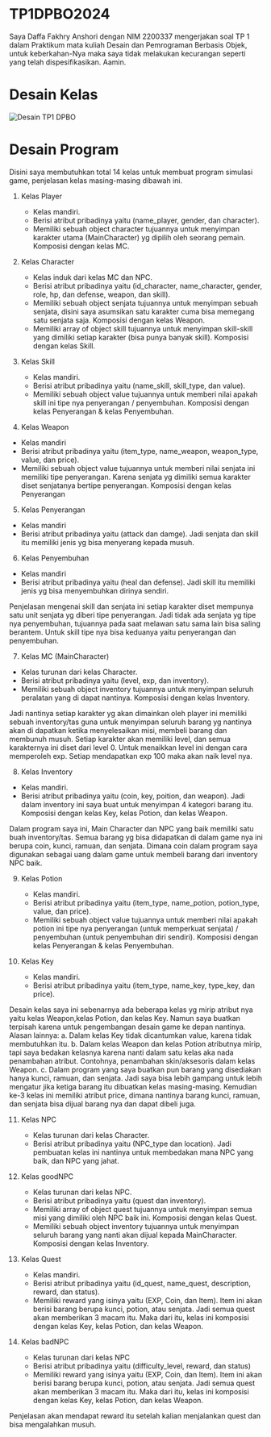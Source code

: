 # TP1DPBO2024

Saya Daffa Fakhry Anshori dengan NIM 2200337 mengerjakan soal TP 1 dalam Praktikum mata kuliah Desain dan Pemrograman Berbasis Objek, 
untuk keberkahan-Nya maka saya tidak melakukan kecurangan seperti yang telah dispesifikasikan. Aamin.

# Desain Kelas
![Desain TP1 DPBO](https://github.com/daffahag123/TP1DPBO2024/assets/135239333/095c91cd-d296-4e1f-aad2-da6408c13b4a)

# Desain Program
Disini saya membutuhkan total 14 kelas untuk membuat program simulasi game, penjelasan kelas masing-masing dibawah ini.
1.	Kelas Player
    - Kelas mandiri.
    - Berisi atribut pribadinya yaitu (name_player, gender, dan character).
    - Memiliki sebuah object character tujuannya untuk menyimpan karakter utama (MainCharacter) yg dipilih oleh seorang pemain. Komposisi dengan kelas MC.
     
2.	Kelas Character
    - Kelas induk dari kelas MC dan NPC.
    - Berisi atribut pribadinya yaitu (id_character, name_character, gender, role, hp, dan defense, weapon, dan skill).
    - Memiliki sebuah object senjata tujuannya untuk menyimpan sebuah senjata, disini saya asumsikan satu karakter cuma bisa memegang satu senjata saja. Komposisi dengan kelas Weapon.
    - Memiliki array of object skill tujuannya untuk menyimpan skill-skill yang dimiliki setiap karakter (bisa punya banyak skill). Komposisi dengan kelas Skill.
     
3.	Kelas Skill
    - Kelas mandiri.
    - Berisi atribut pribadinya yaitu (name_skill, skill_type, dan value).
    - Memiliki sebuah object value tujuannya untuk memberi nilai apakah skill ini tipe nya penyerangan / penyembuhan. Komposisi dengan kelas Penyerangan & kelas Penyembuhan.
     
4.	Kelas Weapon
   - Kelas mandiri
   - Berisi atribut pribadinya yaitu (item_type, name_weapon, weapon_type, value, dan price).
   - Memiliki sebuah object value tujuannya untuk memberi nilai senjata ini memiliki tipe penyerangan. Karena senjata yg dimiliki semua karakter diset senjatanya bertipe penyerangan. Komposisi dengan kelas Penyerangan
     
5.	Kelas Penyerangan
   -	Kelas mandiri
   -	Berisi atribut pribadinya yaitu (attack dan damge). Jadi senjata dan skill itu memiliki jenis yg bisa menyerang kepada musuh.
     
6.	Kelas Penyembuhan
-	Kelas mandiri
-	Berisi atribut pribadinya yaitu (heal dan defense). Jadi skill itu memiliki jenis yg bisa menyembuhkan dirinya sendiri.
  
Penjelasan mengenai skill dan senjata ini setiap karakter diset mempunya satu unit senjata yg diberi tipe penyerangan. Jadi tidak ada senjata yg tipe nya penyembuhan, tujuannya pada saat melawan satu sama lain bisa saling berantem. Untuk skill tipe nya bisa keduanya yaitu penyerangan dan penyembuhan.

7.	Kelas MC (MainCharacter)
   - Kelas turunan dari kelas Character.
   - Berisi atribut pribadinya yaitu (level, exp, dan inventory).
   - Memiliki sebuah object inventory tujuannya untuk menyimpan seluruh peralatan yang di dapat nantinya. Komposisi dengan kelas Inventory.
     
Jadi nantinya setiap karakter yg akan dimainkan oleh player ini memiliki sebuah inventory/tas guna untuk menyimpan seluruh barang yg nantinya akan di dapatkan ketika menyelesaikan misi, membeli barang dan membunuh musuh. Setiap karakter akan memiliki level, dan semua karakternya ini diset dari level 0. Untuk menaikkan level ini dengan cara memperoleh exp. Setiap mendapatkan exp 100 maka akan naik level nya.

8.	Kelas Inventory
   - Kelas mandiri.
   - Berisi atribut pribadinya yaitu (coin, key, poition, dan weapon). Jadi dalam inventory ini saya buat untuk menyimpan 4 kategori barang itu. Komposisi dengan kelas Key, kelas Potion, dan kelas Weapon.

Dalam program saya ini, Main Character dan NPC yang baik memiliki satu buah inventory/tas. Semua barang yg bisa didapatkan di dalam game nya ini berupa coin, kunci, ramuan, dan senjata. Dimana coin dalam program saya digunakan sebagai uang dalam game untuk membeli barang dari inventory NPC baik.

9.	Kelas Potion
    - Kelas mandiri.
    - Berisi atribut pribadinya yaitu (item_type, name_potion, potion_type, value, dan price).
    - Memiliki sebuah object value tujuannya untuk memberi nilai apakah potion ini tipe nya penyerangan (untuk memperkuat senjata) / penyembuhan (untuk penyembuhan diri sendiri). Komposisi dengan kelas Penyerangan & kelas Penyembuhan.

10. Kelas Key
    - Kelas mandiri.
    - Berisi atribut pribadinya yaitu (item_type, name_key, type_key, dan price).
      
Desain kelas saya ini sebenarnya ada beberapa kelas yg mirip atribut nya yaitu kelas Weapon,kelas Potion, dan kelas Key. Namun saya buatkan terpisah karena untuk pengembangan desain game ke depan nantinya. Alasan lainnya:
a. Dalam kelas Key tidak dicantumkan value, karena tidak membutuhkan itu.
b.	Dalam kelas Weapon dan kelas Potion atributnya mirip, tapi saya bedakan kelasnya karena nanti dalam satu kelas aka nada penambahan atribut. Contohnya, penambahan skin/aksesoris dalam kelas Weapon.
c.	Dalam program yang saya buatkan pun barang yang disediakan hanya kunci, ramuan, dan senjata. Jadi saya bisa lebih gampang untuk lebih mengatur jika ketiga barang itu dibuatkan kelas masing-masing.
Kemudian ke-3 kelas ini memiliki atribut price, dimana nantinya barang kunci, ramuan, dan senjata bisa dijual barang nya dan dapat dibeli juga. 

11. Kelas NPC
    - Kelas turunan dari kelas Character.
    - Berisi atribut pribadinya yaitu (NPC_type dan location). Jadi pembuatan kelas ini nantinya untuk membedakan mana NPC yang baik, dan NPC yang jahat.

12. Kelas goodNPC
    - Kelas turunan dari kelas NPC.
    - Berisi atribut pribadinya yaitu (quest dan inventory).
    - Memiliki array of object quest tujuannya untuk menyimpan semua misi yang dimiliki oleh NPC baik ini. Komposisi dengan kelas Quest.
    - Memiliki sebuah object inventory tujuannya untuk menyimpan seluruh barang yang nanti akan dijual kepada MainCharacter. Komposisi dengan kelas Inventory.
      
13. Kelas Quest
    - Kelas mandiri.
    - Berisi atribut pribadinya yaitu (id_quest, name_quest, description, reward, dan status).
    - Memiliki reward yang isinya yaitu (EXP, Coin, dan Item). Item ini akan berisi barang berupa kunci, potion, atau senjata. Jadi semua quest akan memberikan 3 macam itu. Maka dari itu, kelas ini komposisi dengan kelas Key, kelas Potion, dan kelas Weapon.
      
14. Kelas badNPC
    - Kelas turunan dari kelas NPC
    - Berisi atribut pribadinya yaitu (difficulty_level, reward, dan status)
    - Memiliki reward yang isinya yaitu (EXP, Coin, dan Item). Item ini akan berisi barang berupa kunci, potion, atau senjata. Jadi semua quest akan memberikan 3 macam itu. Maka dari itu, kelas ini komposisi dengan kelas Key, kelas Potion, dan kelas Weapon.
      
Penjelasan akan mendapat reward itu setelah kalian menjalankan quest dan bisa mengalahkan musuh.


